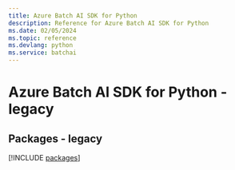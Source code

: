 ```yaml
---
title: Azure Batch AI SDK for Python
description: Reference for Azure Batch AI SDK for Python
ms.date: 02/05/2024
ms.topic: reference
ms.devlang: python
ms.service: batchai
---
```

# Azure Batch AI SDK for Python - legacy
## Packages - legacy
[!INCLUDE [packages](batch-ai-index.md)]